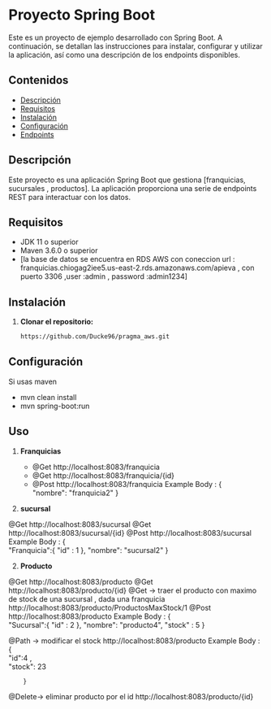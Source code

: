 # Proyecto Spring Boot

Este es un proyecto de ejemplo desarrollado con Spring Boot. A continuación, se detallan las instrucciones para instalar, configurar y utilizar la aplicación, así como una descripción de los endpoints disponibles.

## Contenidos

- [Descripción](#descripción)
- [Requisitos](#requisitos)
- [Instalación](#instalación)
- [Configuración](#configuración)
- [Endpoints](#endpoints)


## Descripción

Este proyecto es una aplicación Spring Boot que gestiona [franquicias, sucursales , productos]. La aplicación proporciona una serie de endpoints REST para interactuar con los datos.

## Requisitos

- JDK 11 o superior
- Maven 3.6.0 o superior
- [la base de datos se encuentra en RDS AWS con coneccion url : franquicias.chiogag2iee5.us-east-2.rds.amazonaws.com/apieva , con puerto 3306 ,user :admin , password :admin1234]

## Instalación

1. **Clonar el repositorio:**

   ```bash
   https://github.com/Ducke96/pragma_aws.git

## Configuración
Si usas maven
- mvn clean install
- mvn spring-boot:run

## Uso

1. **Franquicias**

   - @Get http://localhost:8083/franquicia
   - @Get http://localhost:8083/franquicia/{id}
   - @Post 
   http://localhost:8083/franquicia
   Example Body : 
     {  
         "nombre": "franquicia2"
     }

2. **sucursal**
   
@Get
http://localhost:8083/sucursal
@Get
http://localhost:8083/sucursal/{id}
@Post 
http://localhost:8083/sucursal
Example Body : 
        {  
            "Franquicia":{
             "id" : 1
            },
            "nombre": "sucursal2"
        }


2. **Producto**
   
@Get
http://localhost:8083/producto
@Get
http://localhost:8083/producto/{id}
@Get -> traer el producto con maximo de stock de una sucursal , dada una franquicia
http://localhost:8083/producto/ProductosMaxStock/1
@Post 
http://localhost:8083/producto
Example Body : 
        {  
            "Sucursal":{
             "id" : 2
            },
            "nombre": "producto4",
            "stock" : 5
        }

@Path -> modificar el stock
http://localhost:8083/producto
Example Body : 
        {  
            "id":4 ,  
            "stock": 23
            
        }
@Delete-> eliminar producto por el id
http://localhost:8083/producto/{id}


